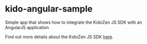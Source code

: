 # kido-angular-sample
Simple app that shows how to integrate the KidoZen JS SDK with an AngularJS application

Find out more details about the KidoZen JS SDK [here](https://github.com/kidozen/kido-js).
